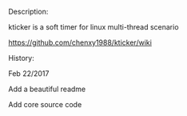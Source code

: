 Description:

kticker is a soft timer for linux multi-thread scenario

https://github.com/chenxy1988/kticker/wiki

History:

Feb 22/2017

Add a beautiful readme

Add core source code



